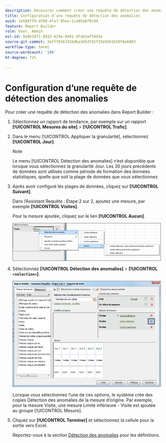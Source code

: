```yaml
---
description: Découvrez comment créer une requête de détection des anomalies dans Report Builder.
title: Configuration d’une requête de détection des anomalies
uuid: 1e504ff9-df88-4fa7-95ea-1ca05a6f9c0d
feature: Report Builder
role: User, Admin
exl-id: 0a8b1971-8d32-424a-9d41-d7ab2af54d1e
source-git-commit: 2eff7656741bdba3d5d7d1f33e9261b59f8e6083
workflow-type: tm+mt
source-wordcount: '188'
ht-degree: 72%

---
```


# Configuration d’une requête de détection des anomalies

Pour créer une requête de détection des anomalies dans Report Builder :

1. Sélectionnez un rapport de tendance, par exemple sur un rapport **[!UICONTROL Mesures du site]** > **[!UICONTROL Trafic]**.
1. Dans le menu [!UICONTROL Appliquer la granularité], sélectionnez **[!UICONTROL Jour]**.

   >[!NOTE]
   >
   >Le menu [!UICONTROL Détection des anomalies] n’est disponible que lorsque vous sélectionnez la granularité Jour. Les 30 jours précédents de données sont utilisés comme période de formation des données statistiques, quelle que soit la plage de données que vous sélectionnez.

1. Après avoir configuré les plages de données, cliquez sur **[!UICONTROL Suivant]**.

   Dans l’Assistant Requête : Étape 2 sur 2, ajoutez une mesure, par exemple **[!UICONTROL Visites]**.

   Pour la mesure ajoutée, cliquez sur le lien **[!UICONTROL Aucun]**.

   ![Capture d&#39;écran montrant la détection des anomalies, puis Insérer et insérer des options pour la limite inférieure et supérieure et attendue.](assets/anomaly_select.png)

1. Sélectionnez **[!UICONTROL Détection des anomalies]** > **[!UICONTROL `<selection>`]**.

   ![Capture d’écran montrant l’Assistant Requête : Étape 2 - Rapport de trafic.](assets/anomaly_visit.png)

   Lorsque vous sélectionnez l’une de ces options, le système crée des copies Détection des anomalies de la mesure d’origine. Par exemple, pour la mesure Visite, une mesure Limite inférieure - Visite est ajoutée au groupe [!UICONTROL Mesure].
1. Cliquez sur **[!UICONTROL Terminer]** et sélectionnez la cellule pour la sortie vers Excel.

   Reportez-vous à la section [Détection des anomalies](/help/analyze/analysis-workspace/c-anomaly-detection/anomaly-detection.md) pour les définitions.
